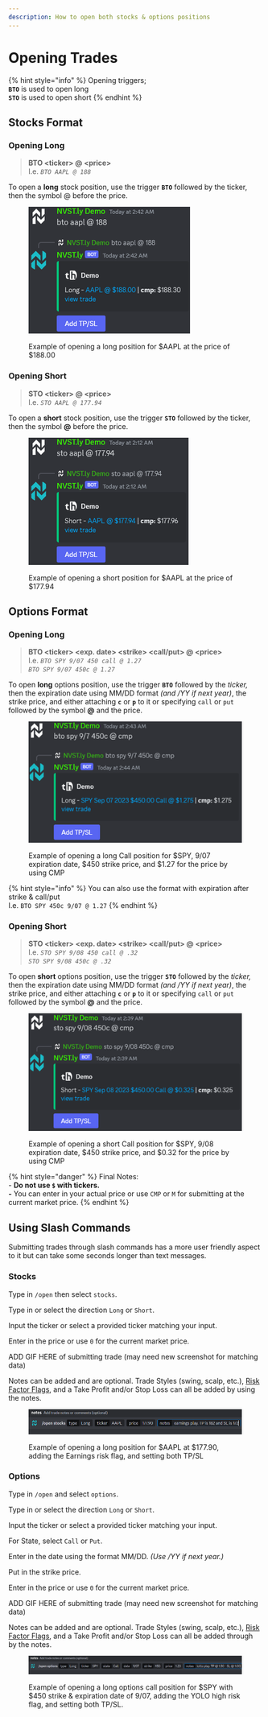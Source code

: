 ```yaml
---
description: How to open both stocks & options positions
---
```


# Opening Trades

{% hint style="info" %}
Opening triggers;\
**`BTO`** is used to open long\
**`STO`** is used to open short
{% endhint %}

## Stocks Format

### Opening Long

> **BTO \<ticker> @ \<price>**\
> I.e. _`BTO AAPL @ 188`_

To open a **long** stock position, use the trigger **`BTO`** followed by the ticker, then the symbol @ before the price.

<figure><img src="../.gitbook/assets/image (1).png" alt=""><figcaption><p>Example of opening a long position for $AAPL at the price of $188.00</p></figcaption></figure>

### Opening Short

> **STO \<ticker> @ \<price>**\
> I.e. _`STO AAPL @ 177.94`_

To open a **short** stock position, use the trigger **`STO`** followed by the ticker, then the symbol **@** before the price.

<figure><img src="../.gitbook/assets/image (1) (1).png" alt=""><figcaption><p>Example of opening a short position for $AAPL at the price of $177.94</p></figcaption></figure>

##

## Options Format

### Opening Long

> **BTO \<ticker> \<exp. date> \<strike> \<call/put> @ \<price>**\
> I.e. _`BTO SPY 9/07 450 call @ 1.27`_\
> _`BTO SPY 9/07 450c @ 1.27`_

To open **long** options position, use the trigger **`BTO`** followed by the _ticker,_ then the expiration date using MM/DD format _(and /YY if next year)_, the strike price, and either attaching **`c`** or **`p`** to it or specifying `call` or `put` followed by the symbol **@** and the price.

<figure><img src="../.gitbook/assets/image (2).png" alt=""><figcaption><p>Example of opening a long Call position for $SPY, 9/07 expiration date, $450 strike price, and $1.27 for the price by using CMP</p></figcaption></figure>

{% hint style="info" %}
You can also use the format with expiration after strike & call/put\
I.e. `BTO SPY 450c 9/07 @ 1.27`
{% endhint %}

### Opening Short

> **STO \<ticker> \<exp. date> \<strike> \<call/put> @ \<price>**\
> I.e. _`STO SPY 9/08 450 call @ .32`_\
> _`STO SPY 9/08 450c @ .32`_

To open **short** options position, use the trigger **`STO`** followed by the _ticker,_ then the expiration date using MM/DD format _(and /YY if next year)_, the strike price, and either attaching **`c`** or **`p`** to it or specifying `call` or `put` followed by the symbol **@** and the price.

<figure><img src="../.gitbook/assets/image (3).png" alt=""><figcaption><p>Example of opening a short Call position for $SPY, 9/08 expiration date, $450 strike price, and $0.32 for the price by using CMP</p></figcaption></figure>

{% hint style="danger" %}
Final Notes:\
\- **Do not use `$` with tickers.** \
**-** You can enter in your actual price or use `CMP` or `M` for submitting at the current market price.
{% endhint %}



## Using Slash Commands

Submitting trades through slash commands has a more user friendly aspect to it but can take some seconds longer than text messages.

### Stocks

Type in `/open` then select `stocks`.

Type in or select the direction `Long` or `Short`.&#x20;

Input the ticker or select a provided ticker matching your input.

Enter in the price or use `0` for the current market price.

ADD GIF HERE of submitting trade (may need new screenshot for matching data)

Notes can be added and are optional. Trade Styles (swing, scalp, etc.), [Risk Factor Flags](extra/trade-styles-and-flags-daytrade-swing-or-risky-lotto.md), and a Take Profit and/or Stop Loss can all be added by using the notes.

<figure><img src="../.gitbook/assets/image (10).png" alt=""><figcaption><p>Example of opening a long position for $AAPL at $177.90, adding the Earnings risk flag, and setting both TP/SL</p></figcaption></figure>

### Options

Type in `/open` and select `options`.

Type in or select the direction `Long` or `Short`.

Input the ticker or select a provided ticker matching your input.

For State, select `Call` or `Put`.

Enter in the date using the format MM/DD. _(Use /YY if next year.)_

Put in the strike price.

Enter in the price or use `0` for the current market price.

ADD GIF HERE of submitting trade (may need new screenshot for matching data)

Notes can be added and are optional. Trade Styles (swing, scalp, etc.), [Risk Factor Flags](extra/trade-styles-and-flags-daytrade-swing-or-risky-lotto.md), and a Take Profit and/or Stop Loss can all be added through by the notes.

<figure><img src="../.gitbook/assets/image.png" alt=""><figcaption><p>Example of opening a long options call position for $SPY with $450 strike &#x26; expiration date of 9/07, adding the YOLO high risk flag, and setting both TP/SL.</p></figcaption></figure>
